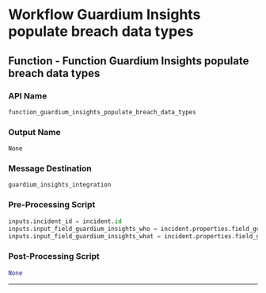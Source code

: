 <!--
    DO NOT MANUALLY EDIT THIS FILE
    THIS FILE IS AUTOMATICALLY GENERATED WITH resilient-sdk codegen
    Generated with resilient-sdk v51.0.2.0.974
-->

# Workflow Guardium Insights populate breach data types

## Function - Function Guardium Insights populate breach data types

### API Name
`function_guardium_insights_populate_breach_data_types`

### Output Name
`None`

### Message Destination
`guardium_insights_integration`

### Pre-Processing Script
```python
inputs.incident_id = incident.id
inputs.input_field_guardium_insights_who = incident.properties.field_guardium_insights_who
inputs.input_field_guardium_insights_what = incident.properties.field_guardium_insights_what
```

### Post-Processing Script
```python
None
```

---


